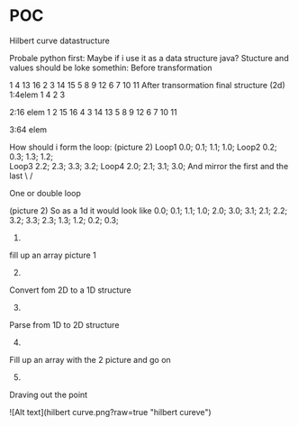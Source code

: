 # POC

Hilbert curve datastructure

Probale python first:
Maybe if i use it as a data structure java?
Stucture and values should be loke somethin:
Before transformation


1	4	13	16
2	3	14	15
5	8	9	12
6	7	10	11
After transormation final structure (2d)
1:4elem
1	4
2	3

2:16 elem
1	2	15	16
4	3	14	13
5	8	9	12
6	7	10	11

3:64 elem





How should i form the loop: 
(picture 2)
Loop1 0.0; 0.1; 1.1; 1.0;
Loop2 0.2; 0.3; 1.3; 1.2;  
Loop3 2.2; 2.3; 3.3; 3.2;
Loop4 2.0; 2.1; 3.1; 3.0;
And mirror the first and the last \ /

One or double loop

(picture 2)
So as a 1d it would look like 0.0; 0.1; 1.1; 1.0; 2.0; 3.0; 3.1; 2.1; 2.2; 3.2; 3.3; 2.3; 1.3; 1.2; 0.2; 0.3;


1.
fill up an array picture 1

2.
Convert fom 2D to a 1D structure

3.
Parse from 1D to 2D structure

4.
Fill up an array with the 2 picture and go on

5.
Draving out the point

![Alt text](hilbert curve.png?raw=true "hilbert cureve")